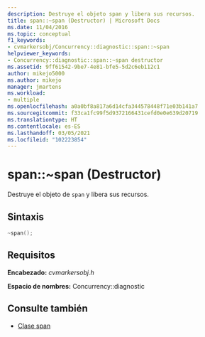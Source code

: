 ```yaml
---
description: Destruye el objeto span y libera sus recursos.
title: span::~span (Destructor) | Microsoft Docs
ms.date: 11/04/2016
ms.topic: conceptual
f1_keywords:
- cvmarkersobj/Concurrency::diagnostic::span::~span
helpviewer_keywords:
- Concurrency::diagnostic::span::~span destructor
ms.assetid: 9ff61542-9be7-4e81-bfe5-5d2c6eb112c1
author: mikejo5000
ms.author: mikejo
manager: jmartens
ms.workload:
- multiple
ms.openlocfilehash: a0a0bf8a817a6d14cfa344578448f71e03b141a7
ms.sourcegitcommit: f33ca1fc99f5d9372166431cefd0e0e639d20719
ms.translationtype: HT
ms.contentlocale: es-ES
ms.lasthandoff: 03/05/2021
ms.locfileid: "102223854"
---
```

# <a name="spanspan-destructor"></a>span::~span (Destructor)

Destruye el objeto de `span` y libera sus recursos.

## <a name="syntax"></a>Sintaxis

```cpp
~span();
```

## <a name="requirements"></a>Requisitos

**Encabezado:** *cvmarkersobj.h*

**Espacio de nombres:** Concurrency::diagnostic

## <a name="see-also"></a>Consulte también

- [Clase span](../profiling/span-class.md)

